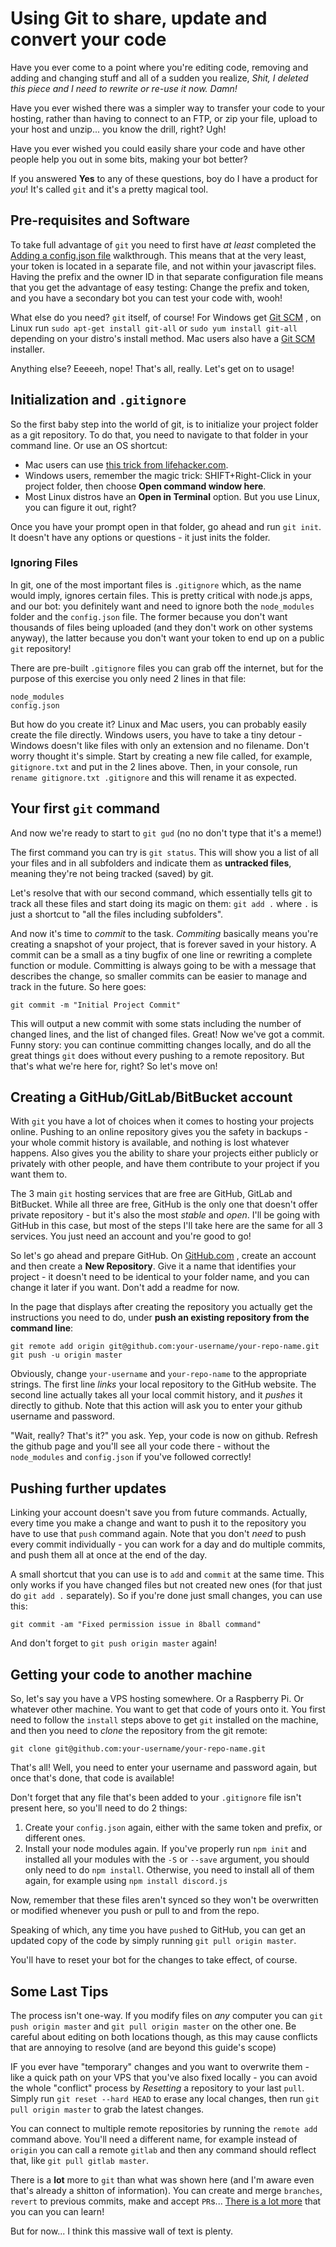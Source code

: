 # Using Git to share, update and convert your code

Have you ever come to a point where you're editing code, removing and adding and changing stuff and all of a sudden you realize, *Shit, I deleted this piece and I need to rewrite or re-use it now. Damn!*

Have you ever wished there was a simpler way to transfer your code to your hosting, rather than having to connect to an FTP, or zip your file, upload to your host and unzip... you know the drill, right? Ugh!

Have you ever wished you could easily share your code and have other people help you out in some bits, making your bot better? 

If you answered **Yes** to any of these questions, boy do I have a product for *you*! It's called `git` and it's a pretty magical tool. 

## Pre-requisites and Software

To take full advantage of `git` you need to first have *at least* completed the [Adding a config.json file](/adding-a-configjson-file.md) walkthrough. This means that at the very least, your token is located in a separate file, and not within your javascript files. Having the prefix and the owner ID in that separate configuration file means that you get the advantage of easy testing: Change the prefix and token, and you have a secondary bot you can test your code with, wooh!

What else do you need? `git` itself, of course! For Windows get [Git SCM](https://git-scm.com/download/win) , on Linux run `sudo apt-get install git-all` or `sudo yum install git-all` depending on your distro's install method. Mac users also have a [Git SCM](http://git-scm.com/download/mac) installer. 

Anything else? Eeeeeh, nope! That's all, really. Let's get on to usage!

## Initialization and `.gitignore`

So the first baby step into the world of git, is to initialize your project folder as a git repository. To do that, you need to navigate to that folder in your command line. Or use an OS shortcut:

- Mac users can use [this trick from lifehacker.com](http://lifehacker.com/launch-an-os-x-terminal-window-from-a-specific-folder-1466745514). 
- Windows users, remember the magic trick: SHIFT+Right-Click in your project folder, then choose **Open command window here**.
- Most Linux distros have an **Open in Terminal** option. But you use Linux, you can figure it out, right?

Once you have your prompt open in that folder, go ahead and run `git init`. It doesn't have any options or questions - it just inits the folder.

### Ignoring Files

In git, one of the most important files is `.gitignore` which, as the name would imply, ignores certain files. This is pretty critical with node.js apps, and our bot: you definitely want and need to ignore both the `node_modules` folder and the `config.json` file. The former because you don't want thousands of files being uploaded (and they don't work on other systems anyway), the latter because you don't want your token to end up on a public `git` repository!

There are pre-built `.gitignore` files you can grab off the internet, but for the purpose of this exercise you only need 2 lines in that file: 

```
node_modules
config.json
```

But how do you create it? Linux and Mac users, you can probably easily create the file directly. Windows users, you have to take a tiny detour - Windows doesn't like files with only an extension and no filename. Don't worry thought it's simple. Start by creating a new file called, for example, `gitignore.txt` and put in the 2 lines above. Then, in your console, run `rename gitignore.txt .gitignore` and this will rename it as expected. 

## Your first `git` command

And now we're ready to start to `git gud` (no no don't type that it's a meme!)

The first command you can try is `git status`. This will show you a list of all your files and in all subfolders and indicate them as **untracked files**, meaning they're not being tracked (saved) by git.

Let's resolve that with our second command, which essentially tells git to track all these files and start doing its magic on them: `git add .` where `.` is just a shortcut to "all the files including subfolders".

And now it's time to *commit* to the task. *Commiting* basically means you're creating a snapshot of your project, that is forever saved in your history. A commit can be a small as a tiny bugfix of one line or rewriting a complete function or module. Committing is always going to be with a message that describes the change, so smaller commits can be easier to manage and track in the future. So here goes: 

`git commit -m "Initial Project Commit"`

This will output a new commit with some stats including the number of changed lines, and the list of changed files. Great! Now we've got a commit. Funny story: you can continue committing changes locally, and do all the great things `git` does without every pushing to a remote repository. But that's what we're here for, right? So let's move on!

## Creating a GitHub/GitLab/BitBucket account

With `git` you have a lot of choices when it comes to hosting your projects online. Pushing to an online repository gives you the safety in backups - your whole commit history is available, and nothing is lost whatever happens. Also gives you the ability to share your projects either publicly or privately with other people, and have them contribute to your project if you want them to. 

The 3 main `git` hosting services that are free are GitHub, GitLab and BitBucket. While all three are free, GitHub is the only one that doesn't offer private repository - but it's also the most *stable* and *open*. I'll be going with GitHub in this case, but most of the steps I'll take here are the same for all 3 services. You just need an account and you're good to go!

So let's go ahead and prepare GitHub. On [GitHub.com](https://github.com/) , create an account and then create a **New Repository**. Give it a name that identifies your project - it doesn't need to be identical to your folder name, and you can change it later if you want. Don't add a readme for now.

In the page that displays after creating the repository you actually get the instructions you need to do, under **push an existing repository from the command line**: 

```
git remote add origin git@github.com:your-username/your-repo-name.git
git push -u origin master
```

Obviously, change `your-username` and `your-repo-name` to the appropriate strings. The first line *links* your local repository to the GitHub website. The second line actually takes all your local commit history, and it *pushes* it directly to github. Note that this action will ask you to enter your github username and password. 

"Wait, really? That's it?" you ask. Yep, your code is now on github. Refresh the github page and you'll see all your code there - without the `node_modules` and `config.json` if you've followed correctly!

## Pushing further updates

Linking your account doesn't save you from future commands. Actually, every time you make a change and want to push it to the repository you have to use that `push` command again. Note that you don't *need* to push every commit individually - you can work for a day and do multiple commits, and push them all at once at the end of the day. 

A small shortcut that you can use is to `add` and `commit` at the same time. This only works if you have changed files but not created new ones (for that just do `git add .` separately). So if you're done just small changes, you can use this: 

```
git commit -am "Fixed permission issue in 8ball command"
```

And don't forget to `git push origin master` again!

## Getting your code to another machine

So, let's say you have a VPS hosting somewhere. Or a Raspberry Pi. Or whatever other machine. You want to get that code of yours onto it. You first need to follow the `install` steps above to get `git` installed on the machine, and then you need to *clone* the repository from the git remote: 

```
git clone git@github.com:your-username/your-repo-name.git
```

That's all! Well, you need to enter your username and password again, but once that's done, that code is available! 

Don't forget that any file that's been added to your `.gitignore` file isn't present here, so you'll need to do 2 things: 

1. Create your `config.json` again, either with the same token and prefix, or different ones. 
1. Install your node modules again. If you've properly run `npm init` and installed all your modules with the `-S` or `--save` argument, you should only need to do `npm install`. Otherwise, you need to install all of them again, for example using `npm install discord.js`

Now, remember that these files aren't synced so they won't be overwritten or modified whenever you push or pull to and from the repo. 

Speaking of which, any time you have `push`ed to GitHub, you can get an updated copy of the code by simply running `git pull origin master`. 

You'll have to reset your bot for the changes to take effect, of course.

## Some Last Tips

The process isn't one-way. If you modify files on *any* computer you can `git push origin master` and `git pull origin master` on the other one. Be careful about editing on both locations though, as this may cause conflicts that are annoying to resolve (and are beyond this guide's scope)

IF you ever have "temporary" changes and you want to overwrite them - like a quick path on your VPS that you've also fixed locally - you can avoid the whole "conflict" process by *Resetting* a repository to your last `pull`. Simply run `git reset --hard HEAD` to erase any local changes, then run `git pull origin master` to grab the latest changes.

You can connect to multiple remote repositories by running the `remote add` command above. You'll need a different name, for example instead of `origin` you can call a remote `gitlab` and then any command should reflect that, like `git pull gitlab master`. 

There is a **lot** more to `git` than what was shown here (and I'm aware even that's already a shitton of information). You can create and merge `branches`, `revert` to previous commits, make and accept `PR`s... [There is a lot more](https://www.google.ca/search?q=git+tutorials&oq=git+tutorials&aqs=chrome..69i57j0l5.2983j0j9&sourceid=chrome&ie=UTF-8) that you can you can learn! 

But for now... I think this massive wall of text is plenty.